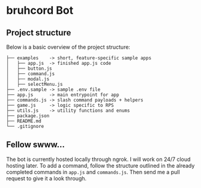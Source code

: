 # bruhcord Bot

## Project structure
Below is a basic overview of the project structure:

```
├── examples    -> short, feature-specific sample apps
│   ├── app.js  -> finished app.js code
│   ├── button.js
│   ├── command.js
│   ├── modal.js
│   ├── selectMenu.js
├── .env.sample -> sample .env file
├── app.js      -> main entrypoint for app
├── commands.js -> slash command payloads + helpers
├── game.js     -> logic specific to RPS
├── utils.js    -> utility functions and enums
├── package.json
├── README.md
└── .gitignore
```

## Fellow swww...
The bot is currently hosted locally through ngrok. I will work on 24/7 cloud hosting later.
To add a command, follow the structure outlined in the already completed commands in ```app.js``` and ```commands.js```. Then send me a pull request to give it a look through.